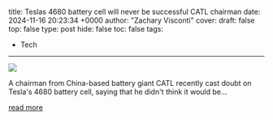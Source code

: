 title: Teslas 4680 battery cell will never be successful CATL chairman
date: 2024-11-16 20:23:34 +0000
author: "Zachary Visconti"
cover: 
draft: false
top: false
type: post
hide: false
toc: false
tags:
  - Tech
---

![](https://www.teslarati.com/wp-content/uploads/2022/08/4680-cells.jpeg)

A chairman from China-based battery giant CATL recently cast doubt on Tesla's 4680 battery cell, saying that he didn't think it would be...

[read more](https://www.teslarati.com/tesla-4680-battery-cell-catl/)
